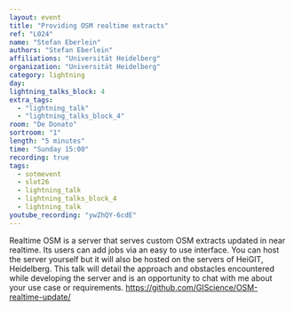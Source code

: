 ```yaml
---
layout: event
title: "Providing OSM realtime extracts"
ref: "L024"
name: "Stefan Eberlein"
authors: "Stefan Eberlein"
affiliations: "Universität Heidelberg"
organization: "Universität Heidelberg"
category: lightning
day: 
lightning_talks_block: 4
extra_tags:
  - "lightning_talk"
  - "lightning_talks_block_4"
room: "De Donato"
sortroom: "1"
length: "5 minutes"
time: "Sunday 15:00"
recording: true
tags:
  - sotmevent
  - slot26
  - lightning_talk
  - lightning_talks_block_4
  - lightning_talk
youtube_recording: "ywZhQY-6cdE"
---
```

Realtime OSM is a server that serves custom OSM extracts updated in near realtime. Its users can add jobs via an easy to use interface. You can host the server  yourself but it will also be hosted on the servers of HeiGIT, Heidelberg. This talk will detail the approach and obstacles encountered while developing the server and is an opportunity to chat with me about your use case or requirements.
https://github.com/GIScience/OSM-realtime-update/